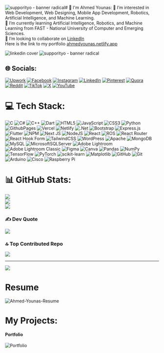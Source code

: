 ![supporityo - banner radical](https://github.com/user-attachments/assets/679f2544-7998-4536-a24b-d7381f3cc9e6)# 💫 I'm Ahmed Younas:
👀 I’m interested in Web Development, Web Designing, Mobile App Development, Robotics, Artificial Intelligence, and Machine Learning.<br>🌱 I’m currently learning Artificial Intelligence, Robotics, and Machine Learning from FAST - National University of Computer and Emerging Sciences.<br>💞️ I’m looking to collaborate on [LinkedIn](https://linkedin.com/in/ahmed-younas)<br>Here is the link to my portfolio [ahmedyounas.netlify.app](https://ahmedyounas.netlify.app)

![linkedin cover](https://github.com/user-attachments/assets/69a0e62d-c572-402e-8925-92e1a70c1dba)
![supporityo - banner radical](https://github.com/user-attachments/assets/eca67cc8-c299-4625-b567-e6665bac9c98)

## 🌐 Socials:
[![Upwork](https://img.shields.io/badge/Upwork-%237289DA.svg?logo=upwork&logoColor=white)](https://www.upwork.com/freelancers/~01d3d4b667f04e2f64?mp_source=share) [![Facebook](https://img.shields.io/badge/Facebook-%231877F2.svg?logo=Facebook&logoColor=white)](https://facebook.com/4hmed7ounass) [![Instagram](https://img.shields.io/badge/Instagram-%23E4405F.svg?logo=Instagram&logoColor=white)](https://instagram.com/4hmed7ounas) [![LinkedIn](https://img.shields.io/badge/LinkedIn-%230077B5.svg?logo=linkedin&logoColor=white)](https://linkedin.com/in/ahmed-younas) [![Pinterest](https://img.shields.io/badge/Pinterest-%23E60023.svg?logo=Pinterest&logoColor=white)](https://pinterest.com/4hmed7ounas) [![Quora](https://img.shields.io/badge/Quora-%23B92B27.svg?logo=Quora&logoColor=white)](https://quora.com/profile/Ahmed-Younas-12) [![Reddit](https://img.shields.io/badge/Reddit-%23FF4500.svg?logo=Reddit&logoColor=white)](https://reddit.com/user/ahmedasticcc) [![TikTok](https://img.shields.io/badge/TikTok-%23000000.svg?logo=TikTok&logoColor=white)](https://tiktok.com/@4hmed7ounas) [![X](https://img.shields.io/badge/X-black.svg?logo=X&logoColor=white)](https://x.com/4hmed7ounass) [![YouTube](https://img.shields.io/badge/YouTube-%23FF0000.svg?logo=YouTube&logoColor=white)](https://youtube.com/@4hmed7ounass) 

# 💻 Tech Stack:
![C](https://img.shields.io/badge/c-%2300599C.svg?style=for-the-badge&logo=c&logoColor=white) ![C#](https://img.shields.io/badge/c%23-%23239120.svg?style=for-the-badge&logo=csharp&logoColor=white) ![C++](https://img.shields.io/badge/c++-%2300599C.svg?style=for-the-badge&logo=c%2B%2B&logoColor=white) ![Dart](https://img.shields.io/badge/dart-%230175C2.svg?style=for-the-badge&logo=dart&logoColor=white) ![HTML5](https://img.shields.io/badge/html5-%23E34F26.svg?style=for-the-badge&logo=html5&logoColor=white) ![JavaScript](https://img.shields.io/badge/javascript-%23323330.svg?style=for-the-badge&logo=javascript&logoColor=%23F7DF1E) ![CSS3](https://img.shields.io/badge/css3-%231572B6.svg?style=for-the-badge&logo=css3&logoColor=white) ![Python](https://img.shields.io/badge/python-3670A0?style=for-the-badge&logo=python&logoColor=ffdd54) ![GithubPages](https://img.shields.io/badge/github%20pages-121013?style=for-the-badge&logo=github&logoColor=white) ![Vercel](https://img.shields.io/badge/vercel-%23000000.svg?style=for-the-badge&logo=vercel&logoColor=white) ![Netlify](https://img.shields.io/badge/netlify-%23000000.svg?style=for-the-badge&logo=netlify&logoColor=#00C7B7) ![.Net](https://img.shields.io/badge/.NET-5C2D91?style=for-the-badge&logo=.net&logoColor=white) ![Bootstrap](https://img.shields.io/badge/bootstrap-%238511FA.svg?style=for-the-badge&logo=bootstrap&logoColor=white) ![Express.js](https://img.shields.io/badge/express.js-%23404d59.svg?style=for-the-badge&logo=express&logoColor=%2361DAFB) ![Flutter](https://img.shields.io/badge/Flutter-%2302569B.svg?style=for-the-badge&logo=Flutter&logoColor=white) ![NPM](https://img.shields.io/badge/NPM-%23CB3837.svg?style=for-the-badge&logo=npm&logoColor=white) ![Next JS](https://img.shields.io/badge/Next-black?style=for-the-badge&logo=next.js&logoColor=white) ![NodeJS](https://img.shields.io/badge/node.js-6DA55F?style=for-the-badge&logo=node.js&logoColor=white) ![React](https://img.shields.io/badge/react-%2320232a.svg?style=for-the-badge&logo=react&logoColor=%2361DAFB) ![ROS](https://img.shields.io/badge/ros-%230A0FF9.svg?style=for-the-badge&logo=ros&logoColor=white) ![React Router](https://img.shields.io/badge/React_Router-CA4245?style=for-the-badge&logo=react-router&logoColor=white) ![React Hook Form](https://img.shields.io/badge/React%20Hook%20Form-%23EC5990.svg?style=for-the-badge&logo=reacthookform&logoColor=white) ![TailwindCSS](https://img.shields.io/badge/tailwindcss-%2338B2AC.svg?style=for-the-badge&logo=tailwind-css&logoColor=white) ![WordPress](https://img.shields.io/badge/WordPress-%23117AC9.svg?style=for-the-badge&logo=WordPress&logoColor=white) ![Apache](https://img.shields.io/badge/apache-%23D42029.svg?style=for-the-badge&logo=apache&logoColor=white) ![MongoDB](https://img.shields.io/badge/MongoDB-%234ea94b.svg?style=for-the-badge&logo=mongodb&logoColor=white) ![MySQL](https://img.shields.io/badge/mysql-4479A1.svg?style=for-the-badge&logo=mysql&logoColor=white) ![MicrosoftSQLServer](https://img.shields.io/badge/Microsoft%20SQL%20Server-CC2927?style=for-the-badge&logo=microsoft%20sql%20server&logoColor=white) ![Adobe Lightroom](https://img.shields.io/badge/Adobe%20Lightroom-31A8FF.svg?style=for-the-badge&logo=Adobe%20Lightroom&logoColor=white) ![Adobe Lightroom Classic](https://img.shields.io/badge/Adobe%20Lightroom%20Classic-31A8FF.svg?style=for-the-badge&logo=Adobe%20Lightroom%20Classic&logoColor=white) ![Figma](https://img.shields.io/badge/figma-%23F24E1E.svg?style=for-the-badge&logo=figma&logoColor=white) ![Canva](https://img.shields.io/badge/Canva-%2300C4CC.svg?style=for-the-badge&logo=Canva&logoColor=white) ![Pandas](https://img.shields.io/badge/pandas-%23150458.svg?style=for-the-badge&logo=pandas&logoColor=white) ![NumPy](https://img.shields.io/badge/numpy-%23013243.svg?style=for-the-badge&logo=numpy&logoColor=white) ![TensorFlow](https://img.shields.io/badge/TensorFlow-%23FF6F00.svg?style=for-the-badge&logo=TensorFlow&logoColor=white) ![PyTorch](https://img.shields.io/badge/PyTorch-%23EE4C2C.svg?style=for-the-badge&logo=PyTorch&logoColor=white) ![scikit-learn](https://img.shields.io/badge/scikit--learn-%23F7931E.svg?style=for-the-badge&logo=scikit-learn&logoColor=white) ![Matplotlib](https://img.shields.io/badge/Matplotlib-%23ffffff.svg?style=for-the-badge&logo=Matplotlib&logoColor=black) ![GitHub](https://img.shields.io/badge/github-%23121011.svg?style=for-the-badge&logo=github&logoColor=white) ![Git](https://img.shields.io/badge/git-%23F05033.svg?style=for-the-badge&logo=git&logoColor=white) ![Arduino](https://img.shields.io/badge/-Arduino-00979D?style=for-the-badge&logo=Arduino&logoColor=white) ![Cisco](https://img.shields.io/badge/cisco-%23049fd9.svg?style=for-the-badge&logo=cisco&logoColor=black) ![Raspberry Pi](https://img.shields.io/badge/-RaspberryPi-C51A4A?style=for-the-badge&logo=Raspberry-Pi)
# 📊 GitHub Stats:
![](https://github-readme-stats.vercel.app/api?username=4hmed7ounas&theme=dark&hide_border=false&include_all_commits=false&count_private=false)<br/>
![](https://github-readme-streak-stats.herokuapp.com/?user=4hmed7ounas&theme=dark&hide_border=false)<br/>
![](https://github-readme-stats.vercel.app/api/top-langs/?username=4hmed7ounas&theme=dark&hide_border=false&include_all_commits=false&count_private=false&layout=compact)

### ✍️ Dev Quote
![](https://quotes-github-readme.vercel.app/api?type=horizontal&theme=dark)

### 🔝 Top Contributed Repo
![](https://github-contributor-stats.vercel.app/api?username=4hmed7ounas&limit=5&theme=dark&combine_all_yearly_contributions=true)

---
[![](https://visitcount.itsvg.in/api?id=4hmed7ounas&icon=4&color=1)](https://visitcount.itsvg.in)

# Resume
![Ahmed-Younas-Resume](https://github.com/4hmed7ounas/4hmed7ounas/assets/142696963/1aa4c4e2-96f7-4952-bde2-ce32f82c36d9)
# My Projects:
#### Portfolio
![Portfolio](https://github.com/4hmed7ounas/4hmed7ounas/assets/142696963/44153bce-706c-4cbe-87d2-ba1053c61342)
